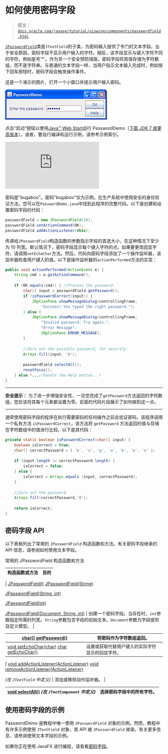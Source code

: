 # 如何使用密码字段

> 原文：[`docs.oracle.com/javase/tutorial/uiswing/components/passwordfield.html`](https://docs.oracle.com/javase/tutorial/uiswing/components/passwordfield.html)

[`JPasswordField`](https://docs.oracle.com/javase/8/docs/api/javax/swing/JPasswordField.html)类是`JTextField`的子类，为密码输入提供了专门的文本字段。出于安全原因，密码字段不显示用户输入的字符。相反，该字段显示与键入字符不同的字符，例如星号'*'。作为另一个安全预防措施，密码字段将其值存储为字符数组，而不是字符串。与普通的文本字段一样，当用户指示文本输入完成时，例如按下回车按钮时，密码字段会触发操作事件。

这是一个演示的图片，打开一个小窗口并提示用户输入密码。

![使用密码字段的 PasswordDemo 快照](img/25fbc754c8288cddee910c3ef5b957fe.png)

点击“启动”按钮以使用[Java™ Web Start](http://www.oracle.com/technetwork/java/javase/javawebstart/index.html)运行 PasswordDemo（[下载 JDK 7 或更高版本](http://www.oracle.com/technetwork/java/javase/downloads/index.html)）。或者，要自行编译和运行示例，请参考示例索引。

![启动 PasswordDemo 应用程序](https://docs.oracle.com/javase/tutorialJWS/samples/uiswing/PasswordDemoProject/PasswordDemo.jnlp)

密码是"bugaboo"。密码"bugaboo"仅为示例。在生产系统中使用安全的身份验证方法。您可以在``PasswordDemo.java``中找到此程序的完整代码。以下是创建和设置密码字段的代码：

```java
passwordField = new JPasswordField(10);
passwordField.setActionCommand(OK);
passwordField.addActionListener(this);

```

传递给`JPasswordField`构造函数的参数指示字段的首选大小，在这种情况下至少为 10 列宽。默认情况下，密码字段显示每个键入字符的点。如果要更改回显字符，请调用`setEchoChar`方法。然后，代码向密码字段添加了一个操作监听器，该监听器检查用户键入的值。以下是操作监听器的`actionPerformed`方法的实现：

```java
public void actionPerformed(ActionEvent e) {
    String cmd = e.getActionCommand();

    if (OK.equals(cmd)) { //Process the password.
        char[] input = passwordField.getPassword();
        if (isPasswordCorrect(input)) {
            JOptionPane.showMessageDialog(controllingFrame,
                "Success! You typed the right password.");
        } else {
            JOptionPane.showMessageDialog(controllingFrame,
                "Invalid password. Try again.",
                "Error Message",
                JOptionPane.ERROR_MESSAGE);
        }

        //Zero out the possible password, for security.
        Arrays.fill(input, '0');

        passwordField.selectAll();
        resetFocus();
    } else *...//handle the Help button...*
}

```

* * *

**安全提示：** 为了进一步增强安全性，一旦您完成了`getPassword`方法返回的字符数组，您应该将其每个元素都设置为零。前面的代码片段展示了如何做到这一点。

* * *

通常使用密码字段的程序在执行需要密码的任何操作之前会验证密码。该程序调用一个私有方法 `isPasswordCorrect`，该方法将 `getPassword` 方法返回的值与存储在字符数组中的值进行比较。以下是其代码：

```java
private static boolean isPasswordCorrect(char[] input) {
    boolean isCorrect = true;
    char[] correctPassword = { 'b', 'u', 'g', 'a', 'b', 'o', 'o' };

    if (input.length != correctPassword.length) {
        isCorrect = false;
    } else {
        isCorrect = Arrays.equals (input, correctPassword);
    }

    //Zero out the password.
    Arrays.fill(correctPassword,'0');

    return isCorrect;
}

```

## 密码字段 API

以下表格列出了常用的 `JPasswordField` 构造函数和方法。有关密码字段继承的 API 信息，请参阅如何使用文本字段。

常用的 JPasswordField 构造函数和方法

| 构造函数或方法 | 目的 |
| --- | --- |

| [JPasswordField()](https://docs.oracle.com/javase/8/docs/api/javax/swing/JPasswordField.html#JPasswordField--) [JPasswordField(String)](https://docs.oracle.com/javase/8/docs/api/javax/swing/JPasswordField.html#JPasswordField-java.lang.String-)

[JPasswordField(String, int)](https://docs.oracle.com/javase/8/docs/api/javax/swing/JPasswordField.html#JPasswordField-java.lang.String-int-)

[JPasswordField(int)](https://docs.oracle.com/javase/8/docs/api/javax/swing/JPasswordField.html#JPasswordField-int-)

[JPasswordField(Document, String, int)](https://docs.oracle.com/javase/8/docs/api/javax/swing/JPasswordField.html#JPasswordField-javax.swing.text.Document-java.lang.String-int-) | 创建一个密码字段。当存在时，`int`参数指定所需的列宽。`String`参数包含字段的初始文本。`Document`参数为字段提供自定义模型。 |

| [char[] getPassword()](https://docs.oracle.com/javase/8/docs/api/javax/swing/JPasswordField.html#getPassword--) | 将密码作为字符数组返回。 |
| --- | --- |
| [void setEchoChar(char)](https://docs.oracle.com/javase/8/docs/api/javax/swing/JPasswordField.html#setEchoChar-char-) [char getEchoChar()](https://docs.oracle.com/javase/8/docs/api/javax/swing/JPasswordField.html#getEchoChar--) | 设置或获取代替用户键入的实际字符显示的回显字符。 |

| [void addActionListener(ActionListener)](https://docs.oracle.com/javase/8/docs/api/javax/swing/JTextField.html#addActionListener-java.awt.event.ActionListener-) [void removeActionListener(ActionListener)](https://docs.oracle.com/javase/8/docs/api/javax/swing/JTextField.html#removeActionListener-java.awt.event.ActionListener-)

*(在 `JTextField` 中定义)* | 添加或移除动作监听器。 |

| [void selectAll()](https://docs.oracle.com/javase/8/docs/api/javax/swing/text/JTextComponent.html#selectAll--) *(在 `JTextComponent` 中定义)* | 选择密码字段中的所有字符。 |
| --- | --- |

## 使用密码字段的示例

PasswordDemo 是教程中唯一使用 `JPasswordField` 对象的示例。然而，教程中有许多示例使用 `JTextField` 对象，其 API 被 `JPasswordField` 继承。有关更多信息，请参阅使用文本字段的示例。

如果你正在使用 JavaFX 进行编程，请查看[密码字段](https://docs.oracle.com/javase/8/javafx/user-interface-tutorial/password-field.htm)。
